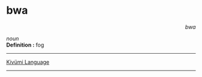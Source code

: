 
# bwa

<div align="right"><i>bwa</i></div>

*noun*  
**Definition :** fog  

---

[Kivümi Language](../README.md)

---
